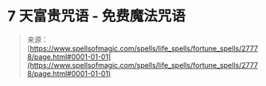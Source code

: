 <!--yml

category: 未分类

date: 2024-06-12 19:17:12

-->

# 7 天富贵咒语 - 免费魔法咒语

> 来源：[https://www.spellsofmagic.com/spells/life_spells/fortune_spells/27778/page.html#0001-01-01](https://www.spellsofmagic.com/spells/life_spells/fortune_spells/27778/page.html#0001-01-01)
